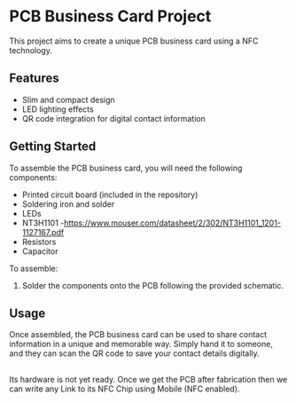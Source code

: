 # PCB Business Card Project

This project aims to create a unique PCB business card using a NFC technology.

## Features
- Slim and compact design
- LED lighting effects
- QR code integration for digital contact information

## Getting Started
To assemble the PCB business card, you will need the following components:
- Printed circuit board (included in the repository)
- Soldering iron and solder
- LEDs
- NT3H1101 -https://www.mouser.com/datasheet/2/302/NT3H1101_1201-1127167.pdf
- Resistors
- Capacitor

To assemble:
1. Solder the components onto the PCB following the provided schematic.

## Usage
Once assembled, the PCB business card can be used to share contact information in a unique and memorable way. Simply hand it to someone, and they can scan the QR code to save your contact details digitally.

##
Its hardware is not yet ready. Once we get the PCB after fabrication then we can write any Link to its NFC Chip using Mobile (NFC enabled).
